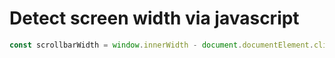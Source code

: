 # Detect screen width via javascript

```js
const scrollbarWidth = window.innerWidth - document.documentElement.clientWidth
```